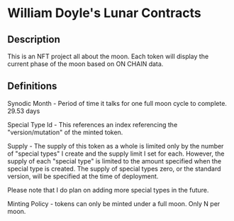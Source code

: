 # William Doyle's Lunar Contracts 

## Description

This is an NFT project all about the moon. Each token will display the current phase of the moon based on ON CHAIN data. 

## Definitions 
Synodic Month - Period of time it talks for one full moon cycle to complete. 29.53 days

Special Type Id - This references an index referencing the "version/mutation" of the minted token. 

Supply - The supply of this token as a whole is limited only by the number of "special types" I create and the supply limit I set for each. However, the supply of each "special type" is limited to the amount specified when the special type is created. The supply of special types zero, or the standard version, will be specified at the time of deployment.

Please note that I do plan on adding more special types in the future.

Minting Policy - tokens can only be minted under a full moon. Only N per moon. 